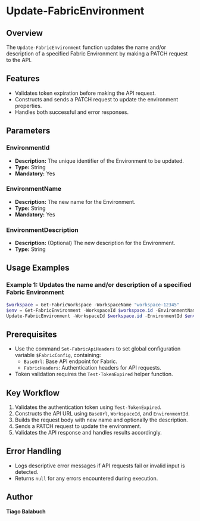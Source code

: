 # Update-FabricEnvironment

## Overview

The `Update-FabricEnvironment` function updates the name and/or description of a specified Fabric Environment by making a PATCH request to the API.

## Features

- Validates token expiration before making the API request.
- Constructs and sends a PATCH request to update the environment properties.
- Handles both successful and error responses.

## Parameters

### EnvironmentId

- **Description:** The unique identifier of the Environment to be updated.
- **Type:** String
- **Mandatory:** Yes

### EnvironmentName

- **Description:** The new name for the Environment.
- **Type:** String
- **Mandatory:** Yes

### EnvironmentDescription

- **Description:** (Optional) The new description for the Environment.
- **Type:** String

## Usage Examples

### Example 1: Updates the name and/or description of a specified Fabric Environment

```powershell
$workspace = Get-FabricWorkspace -WorkspaceName "workspace-12345"
$env = Get-FabricEnvironment -WorkspaceId $workspace.id -EnvironmentName "Env02"
Update-FabricEnvironment -WorkspaceId $workspace.id -EnvironmentId $env.id -EnvironmentName "Env02 Updated" -EnvironmentDescription "Development Environment Updated"
```

## Prerequisites

- Use the command `Set-FabricApiHeaders` to set global configuration variable `$FabricConfig`, containing:
  - `BaseUrl`: Base API endpoint for Fabric.
  - `FabricHeaders`: Authentication headers for API requests.
- Token validation requires the `Test-TokenExpired` helper function.

## Key Workflow

1. Validates the authentication token using `Test-TokenExpired`.
2. Constructs the API URL using `BaseUrl`, `WorkspaceId`, and `EnvironmentId`.
3. Builds the request body with new name and optionally the description.
4. Sends a PATCH request to update the environment.
5. Validates the API response and handles results accordingly.

## Error Handling

- Logs descriptive error messages if API requests fail or invalid input is detected.
- Returns `null` for any errors encountered during execution.

## Author

**Tiago Balabuch**  
